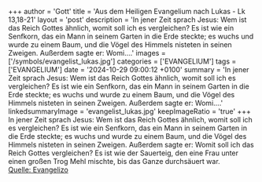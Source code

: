 +++
author = 'Gott'
title = 'Aus dem Heiligen Evangelium nach Lukas - Lk 13,18-21'
layout = 'post'
description = 'In jener Zeit sprach Jesus: Wem ist das Reich Gottes ähnlich, womit soll ich es vergleichen? Es ist wie ein Senfkorn, das ein Mann in seinem Garten in die Erde steckte; es wuchs und wurde zu einem Baum, und die Vögel des Himmels nisteten in seinen Zweigen. Außerdem sagte er: Womi....'
images = ['/symbols/evangelist_lukas.jpg']
categories = ['EVANGELIUM']
tags = ['EVANGELIUM']
date = '2024-10-29 09:00:12 +0100'
summary = 'In jener Zeit sprach Jesus: Wem ist das Reich Gottes ähnlich, womit soll ich es vergleichen? Es ist wie ein Senfkorn, das ein Mann in seinem Garten in die Erde steckte; es wuchs und wurde zu einem Baum, und die Vögel des Himmels nisteten in seinen Zweigen. Außerdem sagte er: Womi....'
linkedsummaryImage = 'evangelist_lukas.jpg'
keepImageRatio = 'true'
+++
In jener Zeit sprach Jesus: Wem ist das Reich Gottes ähnlich, womit soll ich es vergleichen?
Es ist wie ein Senfkorn, das ein Mann in seinem Garten in die Erde steckte; es wuchs und wurde zu einem Baum, und die Vögel des Himmels nisteten in seinen Zweigen.
Außerdem sagte er: Womit soll ich das Reich Gottes vergleichen?
Es ist wie der Sauerteig, den eine Frau unter einen großen Trog Mehl mischte, bis das Ganze durchsäuert war.<!--more--><br> [Quelle: Evangelizo](https://evangeliumtagfuertag.org/DE/gospel)